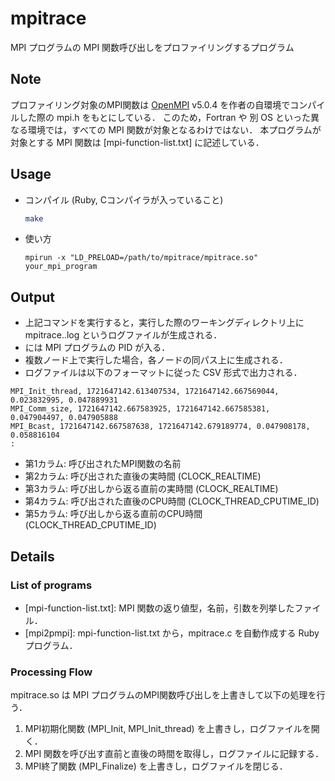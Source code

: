 # mpitrace
MPI プログラムの MPI 関数呼び出しをプロファイリングするプログラム

## Note
プロファイリング対象のMPI関数は [OpenMPI](https://www.open-mpi.org/) v5.0.4 を作者の自環境でコンパイルした際の mpi.h をもとにしている．
このため，Fortran や 別 OS といった異なる環境では，すべての MPI 関数が対象となるわけではない．
本プログラムが対象とする MPI 関数は [mpi-function-list.txt] に記述している．

## Usage
* コンパイル (Ruby, Cコンパイラが入っていること)
  ```bash
  make
  ```

* 使い方
  ```
  mpirun -x "LD_PRELOAD=/path/to/mpitrace/mpitrace.so" your_mpi_program
  ```

## Output
* 上記コマンドを実行すると，実行した際のワーキングディレクトリ上に mpitrace.<PID>.log というログファイルが生成される．
* <PID> には MPI プログラムの PID が入る．
* 複数ノード上で実行した場合，各ノードの同パス上に生成される．
* ログファイルは以下のフォーマットに従った CSV 形式で出力される．
```
MPI_Init_thread, 1721647142.613407534, 1721647142.667569044, 0.023832995, 0.047889931
MPI_Comm_size, 1721647142.667583925, 1721647142.667585381, 0.047904497, 0.047905888
MPI_Bcast, 1721647142.667587638, 1721647142.679189774, 0.047908178, 0.058816104
:
```
* 第1カラム: 呼び出されたMPI関数の名前
* 第2カラム: 呼び出された直後の実時間 (CLOCK_REALTIME)
* 第3カラム: 呼び出しから返る直前の実時間 (CLOCK_REALTIME)
* 第4カラム: 呼び出された直後のCPU時間 (CLOCK_THREAD_CPUTIME_ID)
* 第5カラム: 呼び出しから返る直前のCPU時間 (CLOCK_THREAD_CPUTIME_ID)

## Details
### List of programs
* [mpi-function-list.txt]: MPI 関数の返り値型，名前，引数を列挙したファイル．
* [mpi2pmpi]: mpi-function-list.txt から，mpitrace.c を自動作成する Ruby プログラム．

### Processing Flow
mpitrace.so は MPI プログラムのMPI関数呼び出しを上書きして以下の処理を行う．
1. MPI初期化関数 (MPI_Init, MPI_Init_thread) を上書きし，ログファイルを開く．
2. MPI 関数を呼び出す直前と直後の時間を取得し，ログファイルに記録する．
3. MPI終了関数 (MPI_Finalize) を上書きし，ログファイルを閉じる．
